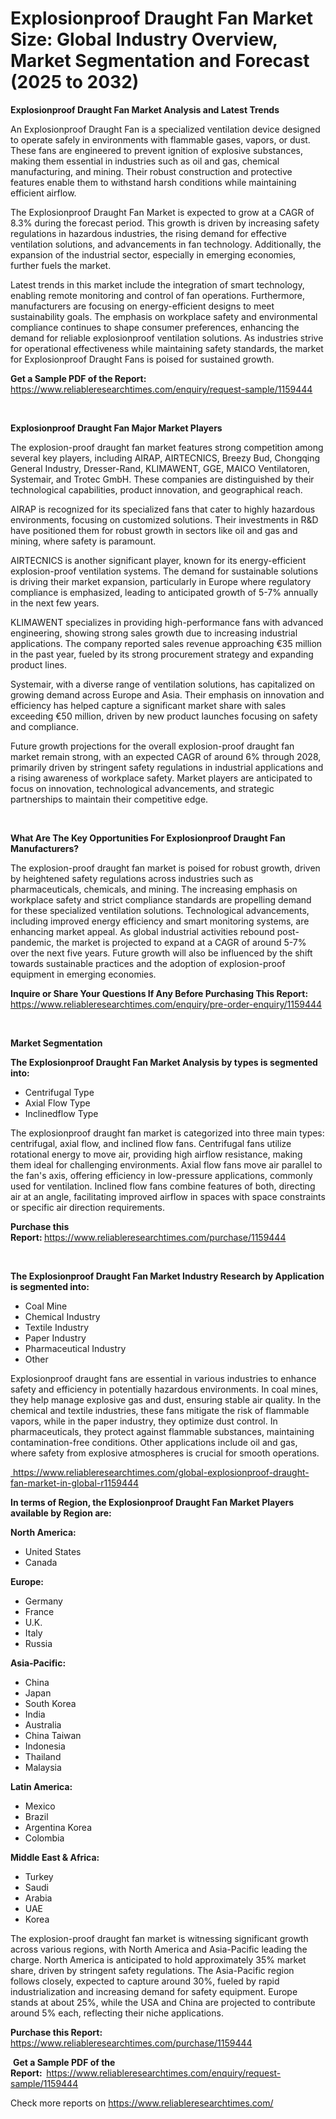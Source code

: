 <p><h1>Explosionproof Draught Fan Market Size: Global Industry Overview, Market Segmentation and Forecast (2025 to 2032)</h1></p><p><strong>Explosionproof Draught Fan Market Analysis and Latest Trends</strong></p>
<p><p>An Explosionproof Draught Fan is a specialized ventilation device designed to operate safely in environments with flammable gases, vapors, or dust. These fans are engineered to prevent ignition of explosive substances, making them essential in industries such as oil and gas, chemical manufacturing, and mining. Their robust construction and protective features enable them to withstand harsh conditions while maintaining efficient airflow.</p><p>The Explosionproof Draught Fan Market is expected to grow at a CAGR of 8.3% during the forecast period. This growth is driven by increasing safety regulations in hazardous industries, the rising demand for effective ventilation solutions, and advancements in fan technology. Additionally, the expansion of the industrial sector, especially in emerging economies, further fuels the market. </p><p>Latest trends in this market include the integration of smart technology, enabling remote monitoring and control of fan operations. Furthermore, manufacturers are focusing on energy-efficient designs to meet sustainability goals. The emphasis on workplace safety and environmental compliance continues to shape consumer preferences, enhancing the demand for reliable explosionproof ventilation solutions. As industries strive for operational effectiveness while maintaining safety standards, the market for Explosionproof Draught Fans is poised for sustained growth.</p></p>
<p><strong>Get a Sample PDF of the Report:&nbsp;</strong> <a href="https://www.reliableresearchtimes.com/enquiry/request-sample/1159444?utm_campaign=3290&utm_medium=2&utm_source=Github&utm_content=ia&utm_term=22032025&utm_id=explosionproof-draught-fan">https://www.reliableresearchtimes.com/enquiry/request-sample/1159444</a></p>
<p>&nbsp;</p>
<p><strong>Explosionproof Draught Fan Major Market Players</strong></p>
<p><p>The explosion-proof draught fan market features strong competition among several key players, including AIRAP, AIRTECNICS, Breezy Bud, Chongqing General Industry, Dresser-Rand, KLIMAWENT, GGE, MAICO Ventilatoren, Systemair, and Trotec GmbH. These companies are distinguished by their technological capabilities, product innovation, and geographical reach.</p><p>AIRAP is recognized for its specialized fans that cater to highly hazardous environments, focusing on customized solutions. Their investments in R&D have positioned them for robust growth in sectors like oil and gas and mining, where safety is paramount.</p><p>AIRTECNICS is another significant player, known for its energy-efficient explosion-proof ventilation systems. The demand for sustainable solutions is driving their market expansion, particularly in Europe where regulatory compliance is emphasized, leading to anticipated growth of 5-7% annually in the next few years.</p><p>KLIMAWENT specializes in providing high-performance fans with advanced engineering, showing strong sales growth due to increasing industrial applications. The company reported sales revenue approaching €35 million in the past year, fueled by its strong procurement strategy and expanding product lines.</p><p>Systemair, with a diverse range of ventilation solutions, has capitalized on growing demand across Europe and Asia. Their emphasis on innovation and efficiency has helped capture a significant market share with sales exceeding €50 million, driven by new product launches focusing on safety and compliance.</p><p>Future growth projections for the overall explosion-proof draught fan market remain strong, with an expected CAGR of around 6% through 2028, primarily driven by stringent safety regulations in industrial applications and a rising awareness of workplace safety. Market players are anticipated to focus on innovation, technological advancements, and strategic partnerships to maintain their competitive edge.</p></p>
<p>&nbsp;</p>
<p><strong>What Are The Key Opportunities For Explosionproof Draught Fan Manufacturers?</strong></p>
<p><p>The explosion-proof draught fan market is poised for robust growth, driven by heightened safety regulations across industries such as pharmaceuticals, chemicals, and mining. The increasing emphasis on workplace safety and strict compliance standards are propelling demand for these specialized ventilation solutions. Technological advancements, including improved energy efficiency and smart monitoring systems, are enhancing market appeal. As global industrial activities rebound post-pandemic, the market is projected to expand at a CAGR of around 5-7% over the next five years. Future growth will also be influenced by the shift towards sustainable practices and the adoption of explosion-proof equipment in emerging economies.</p></p>
<p><strong>Inquire or Share Your Questions If Any Before Purchasing This Report:</strong> <a href="https://www.reliableresearchtimes.com/enquiry/pre-order-enquiry/1159444?utm_campaign=3290&utm_medium=2&utm_source=Github&utm_content=ia&utm_term=22032025&utm_id=explosionproof-draught-fan">https://www.reliableresearchtimes.com/enquiry/pre-order-enquiry/1159444</a></p>
<p>&nbsp;</p>
<p><strong>Market Segmentation</strong></p>
<p><strong>The Explosionproof Draught Fan Market Analysis by types is segmented into:</strong></p>
<p><ul><li>Centrifugal Type</li><li>Axial Flow Type</li><li>Inclinedflow Type</li></ul></p>
<p><p>The explosionproof draught fan market is categorized into three main types: centrifugal, axial flow, and inclined flow fans. Centrifugal fans utilize rotational energy to move air, providing high airflow resistance, making them ideal for challenging environments. Axial flow fans move air parallel to the fan's axis, offering efficiency in low-pressure applications, commonly used for ventilation. Inclined flow fans combine features of both, directing air at an angle, facilitating improved airflow in spaces with space constraints or specific air direction requirements.</p></p>
<p><strong>Purchase this Report:&nbsp;</strong><a href="https://www.reliableresearchtimes.com/purchase/1159444?utm_campaign=3290&utm_medium=2&utm_source=Github&utm_content=ia&utm_term=22032025&utm_id=explosionproof-draught-fan">https://www.reliableresearchtimes.com/purchase/1159444</a></p>
<p>&nbsp;</p>
<p><strong>The Explosionproof Draught Fan Market Industry Research by Application is segmented into:</strong></p>
<p><ul><li>Coal Mine</li><li>Chemical Industry</li><li>Textile Industry</li><li>Paper Industry</li><li>Pharmaceutical Industry</li><li>Other</li></ul></p>
<p><p>Explosionproof draught fans are essential in various industries to enhance safety and efficiency in potentially hazardous environments. In coal mines, they help manage explosive gas and dust, ensuring stable air quality. In the chemical and textile industries, these fans mitigate the risk of flammable vapors, while in the paper industry, they optimize dust control. In pharmaceuticals, they protect against flammable substances, maintaining contamination-free conditions. Other applications include oil and gas, where safety from explosive atmospheres is crucial for smooth operations.</p></p>
<p><a href="https://www.reliableresearchtimes.com/global-explosionproof-draught-fan-market-in-global-r1159444?utm_campaign=3290&utm_medium=2&utm_source=Github&utm_content=ia&utm_term=22032025&utm_id=explosionproof-draught-fan">&nbsp;https://www.reliableresearchtimes.com/global-explosionproof-draught-fan-market-in-global-r1159444</a></p>
<p><strong>In terms of Region, the Explosionproof Draught Fan Market Players available by Region are:</strong></p>
<p>
    <p> <strong> North America: </strong>
        <ul>
            <li>United States</li>
            <li>Canada</li>
        </ul>
        </p> 
    <p> <strong> Europe: </strong>
        <ul>
            <li>Germany</li>
            <li>France</li>
            <li>U.K.</li>
            <li>Italy</li>
            <li>Russia</li>
        </ul>
        </p> 
    <p> <strong> Asia-Pacific: </strong>
        <ul>
            <li>China</li>
            <li>Japan</li>
            <li>South Korea</li>
            <li>India</li>
            <li>Australia</li>
            <li>China Taiwan</li>
            <li>Indonesia</li>
            <li>Thailand</li>
            <li>Malaysia</li>
        </ul>
        </p> 
    <p> <strong> Latin America: </strong>
        <ul>
            <li>Mexico</li>
            <li>Brazil</li>
            <li>Argentina Korea</li>
            <li>Colombia</li>
        </ul>
        </p> 
    <p> <strong> Middle East & Africa: </strong>
        <ul>
            <li>Turkey</li>
            <li>Saudi</li>
            <li>Arabia</li>
            <li>UAE</li>
            <li>Korea</li>
        </ul>
    </p>
    </p>
<p><p>The explosion-proof draught fan market is witnessing significant growth across various regions, with North America and Asia-Pacific leading the charge. North America is anticipated to hold approximately 35% market share, driven by stringent safety regulations. The Asia-Pacific region follows closely, expected to capture around 30%, fueled by rapid industrialization and increasing demand for safety equipment. Europe stands at about 25%, while the USA and China are projected to contribute around 5% each, reflecting their niche applications.</p></p>
<p><strong>Purchase this Report: </strong><a href="https://www.reliableresearchtimes.com/purchase/1159444?utm_campaign=3290&utm_medium=2&utm_source=Github&utm_content=ia&utm_term=22032025&utm_id=explosionproof-draught-fan">https://www.reliableresearchtimes.com/purchase/1159444</a></p>
<p>&nbsp;<strong>Get a Sample PDF of the Report:&nbsp;&nbsp;</strong><a href="https://www.reliableresearchtimes.com/enquiry/request-sample/1159444?utm_campaign=3290&utm_medium=2&utm_source=Github&utm_content=ia&utm_term=22032025&utm_id=explosionproof-draught-fan">https://www.reliableresearchtimes.com/enquiry/request-sample/1159444</a></p>
<p><strong></strong></p>
<p>Check more reports on <a href="https://www.reliableresearchtimes.com/?utm_campaign=3290&utm_medium=2&utm_source=Github&utm_content=ia&utm_term=22032025&utm_id=explosionproof-draught-fan">https://www.reliableresearchtimes.com/</a></p>
